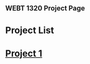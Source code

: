 ## WEBT 1320 Project Page

<h1>Project List<h1>

<a href="project_1_/Hello_world/index.html">Project 1</a>